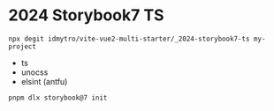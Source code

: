# 2024 Storybook7 TS

```
npx degit idmytro/vite-vue2-multi-starter/_2024-storybook7-ts my-project

```

- ts
- unocss
- elsint (antfu)

`pnpm dlx storybook@7 init`
